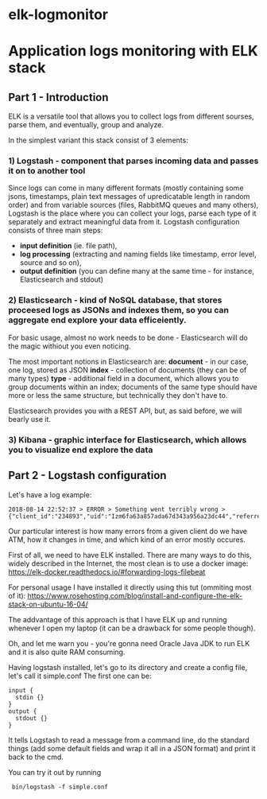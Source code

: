 # elk-logmonitor

# Application logs monitoring with ELK stack

## Part 1 - Introduction

ELK is a versatile tool that allows you to collect logs from different sourses, 
parse them, and eventually, group and analyze.

In the simplest variant this stack consist of 3 elements:

### 1) Logstash - component that parses incoming data and passes it on to another tool

Since logs can come in many different formats (mostly containing some jsons, timestamps, 
plain text messages of upredicatable length in random order)
and from variable sources (files, RabbitMQ queues and many others),
Logstash is the place where you can collect your logs, parse each type of it separately 
and extract meaningful data from it.
Logstash configuration consists of three main steps: 
- **input definition** (ie. file path), 
- **log processing** (extracting and naming fields like timestamp, error level, source and so on),
- **output definition** (you can define many at the same time - for instance, Elasticsearch and stdout)

### 2) Elasticsearch - kind of NoSQL database, that stores proceesed logs as JSONs and indexes them, so you can aggregate end explore your data efficeiently.

For basic usage, almost no work needs to be done - Elasticsearch will do the magic 
withiout you even noticing.

The most important notions in Elasticsearch are:
**document** - in our case, one log, stored as JSON
**index** - collection of documents (they can be of many types)
**type** - additional field in a document, which allows you to group documents within an index;
documents of the same type should have more or less the same structure,
 but technically they don't have to.

 Elasticsearch provides you with a REST API, but, as said before, we will bearly use it.

 ### 3) Kibana - graphic interface for Elasticsearch, which allows you to visualize end explore the data

## Part 2 - Logstash configuration

Let's have a log example:
 
```
2018-08-14 22:52:37 > ERROR > Something went terribly wrong > {"client_id":"234893","uid":"Izm6fa63a857ada67d343a956a23dc44","referrer":"https://www.whatever.com/index.html"}
```

Our particular interest is how many errors from a given client do we have ATM, 
how it changes in time, and which kind of an error mostly occures.

First of all, we need to have ELK installed.
There are many ways to do this, widely described in the Internet, 
the most clean is to use a docker image:
https://elk-docker.readthedocs.io/#forwarding-logs-filebeat

For personal usage I have installed it directly using this tut (ommiting most of it):
https://www.rosehosting.com/blog/install-and-configure-the-elk-stack-on-ubuntu-16-04/

The addvantage of this approach is that I have ELK up and running whenever I open my laptop
(it can be a drawback for some people though).

Oh, and let me warn you - you're gonna need Oracle Java JDK to run ELK and it is also quite RAM consuming.

Having logstash installed, let's go to its directory and create a config file, let's call it simple.conf
The first one can be:
```
input {
  stdin {}
}
output {
  stdout {}
}
```

It tells Logstash to read a message from a command line, do the standard things
(add some default fields and wrap it all in a JSON format)
 and print it back to the cmd.

 You can try it out by running
```
 bin/logstash -f simple.conf
 ```
